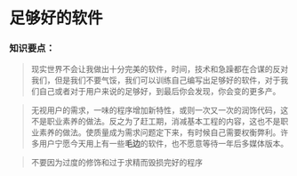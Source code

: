 # 足够好的软件
### 知识要点：
> 现实世界不会让我做出十分完美的软件，时间，技术和急躁都在合谋的反对我们，但是我们不要气馁，我们可以训练自己编写出足够好的软件，对于我们自己或者对于用户来说的足够好，到最后你会发现，你会变的更多产。

> 无视用户的需求，一味的程序增加新特性，或则一次又一次的润饰代码，这不是职业素养的做法。反之为了赶工期，消减基本工程的内容，这也不是职业素养的做法。使质量成为需求问题定下来，有时候自己需要权衡弊利。许多用户宁愿今天用上有一些**毛边**的软件，也不愿意等待一年后多媒体版本。

> 不要因为过度的修饰和过于求精而毁损完好的程序